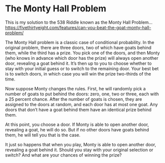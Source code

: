 # The Monty Hall Problem
This is my solution to the 538 Riddle known as the Monty Hall Problem...
https://fivethirtyeight.com/features/can-you-beat-the-goat-monty-hall-problem/

The Monty Hall problem is a classic case of conditional probability. In the original problem, there are three doors, two of which have goats behind them, while the third has a prize. You pick one of the doors, and then Monty (who knows in advance which door has the prize) will always open another door, revealing a goat behind it. It’s then up to you to choose whether to stay with your initial guess or to switch to the remaining door. Your best bet is to switch doors, in which case you will win the prize two-thirds of the time.

Now suppose Monty changes the rules. First, he will randomly pick a number of goats to put behind the doors: zero, one, two or three, each with a 25 percent chance. After the number of goats is chosen, they are assigned to the doors at random, and each door has at most one goat. Any doors that don’t have a goat behind them have an identical prize behind them.

At this point, you choose a door. If Monty is able to open another door, revealing a goat, he will do so. But if no other doors have goats behind them, he will tell you that is the case.

It just so happens that when you play, Monty is able to open another door, revealing a goat behind it. Should you stay with your original selection or switch? And what are your chances of winning the prize?
